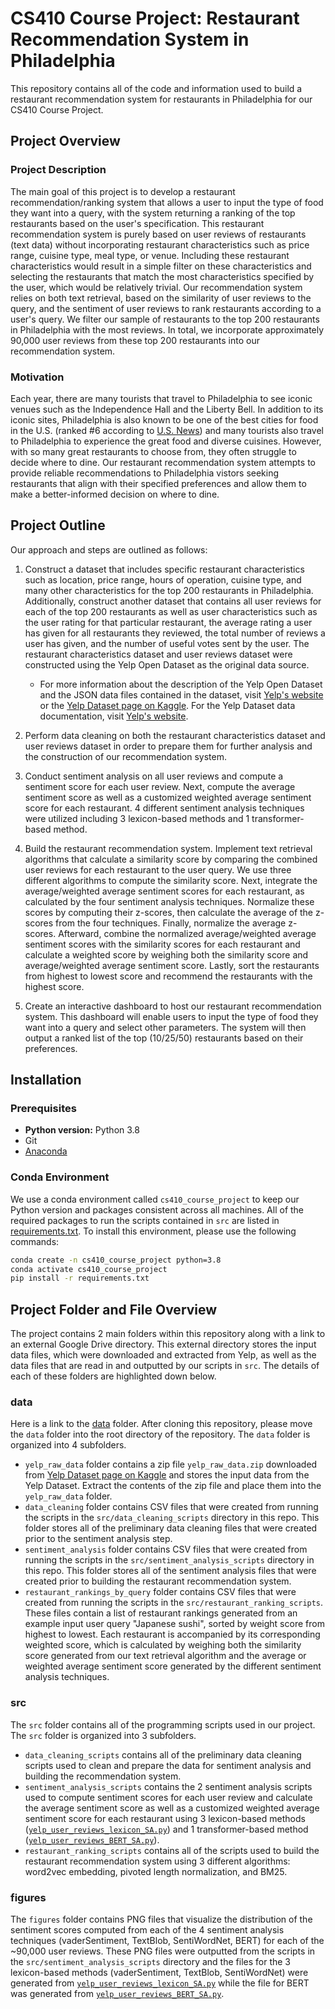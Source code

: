 # CS410 Course Project: Restaurant Recommendation System in Philadelphia

This repository contains all of the code and information used to build a restaurant recommendation system for restaurants in Philadelphia for our CS410 Course Project. 

## Project Overview
### Project Description
The main goal of this project is to develop a restaurant recommendation/ranking system that allows a user to input the type of food they want into a query, with the system returning a ranking of the top restaurants based on the user's specification. This restaurant recommendation system is purely based on user reviews of restaurants (text data) without incorporating restaurant characteristics such as price range, cuisine type, meal type, or venue. Including these restaurant characteristics would result in a simple filter on these characteristics and selecting the restaurants that match the most characteristics specified by the user, which would be relatively trivial. Our recommendation system relies on both text retrieval, based on the similarity of user reviews to the query, and the sentiment of user reviews to rank restaurants according to a user's query. We filter our sample of restaurants to the top 200 restaurants in Philadelphia with the most reviews. In total, we incorporate approximately 90,000 user reviews from these top 200 restaurants into our recommendation system. 

### Motivation
Each year, there are many tourists that travel to Philadelphia to see iconic venues such as the Independence Hall and the Liberty Bell. In addition to its iconic sites, Philadelphia is also known to be one of the best cities for food in the U.S. (ranked #6 according to [U.S. News](https://travel.usnews.com/rankings/best-foodie-destinations-in-the-usa/)) and many tourists also travel to Philadelphia to experience the great food and diverse cuisines. However, with so many great restaurants to choose from, they often struggle to decide where to dine. Our restaurant recommendation system attempts to provide reliable recommendations to Philadelphia vistors seeking restaurants that align with their specified preferences and allow them to make a better-informed decision on where to dine.

## Project Outline
Our approach and steps are outlined as follows:

1. Construct a dataset that includes specific restaurant characteristics such as location, price range, hours of operation, cuisine type, and many other characteristics for the top 200 restaurants in Philadelphia. Additionally, construct another dataset that contains all user reviews for each of the top 200 restaurants as well as user characteristics such as the user rating for that particular restaurant, the average rating a user has given for all restaurants they reviewed, the total number of reviews a user has given, and the number of useful votes sent by the user. The restaurant characteristics dataset and user reviews dataset were constructed using the Yelp Open Dataset as the original data source.
   - For more information about the description of the Yelp Open Dataset and the JSON data files contained in the dataset, visit [Yelp's website](https://www.yelp.com/dataset) or the [Yelp Dataset page on Kaggle](https://www.kaggle.com/datasets/yelp-dataset/yelp-dataset/data). For the Yelp Dataset data documentation, visit [Yelp's website](https://www.yelp.com/dataset/documentation/main).

2. Perform data cleaning on both the restaurant characteristics dataset and user reviews dataset in order to prepare them for further analysis and the construction of our recommendation system.
3. Conduct sentiment analysis on all user reviews and compute a sentiment score for each user review. Next, compute the average sentiment score as well as a customized weighted average sentiment score for each restaurant. 4 different sentiment analysis techniques were utilized including 3 lexicon-based methods and 1 transformer-based method.
4. Build the restaurant recommendation system. Implement text retrieval algorithms that calculate a similarity score by comparing the combined user reviews for each restaurant to the user query. We use three different algorithms to compute the similarity score. Next, integrate the average/weighted average sentiment scores for each restaurant, as calculated by the four sentiment analysis techniques. Normalize these scores by computing their z-scores, then calculate the average of the z-scores from the four techniques. Finally, normalize the average z-scores. Afterward, combine the normalized average/weighted average sentiment scores with the similarity scores for each restaurant and calculate a weighted score by weighing both the similarity score and average/weighted average sentiment score. Lastly, sort the restaurants from highest to lowest score and recommend the restaurants with the highest score.
5. Create an interactive dashboard to host our restaurant recommendation system. This dashboard will enable users to input the type of food they want into a query and select other parameters. The system will then output a ranked list of the top (10/25/50) restaurants based on their preferences.

## Installation
### Prerequisites ###
- **Python version:** Python 3.8
- Git
- [Anaconda](https://docs.anaconda.com/anaconda/install/windows/)

### Conda Environment
We use a conda environment called `cs410_course_project` to keep our Python version and packages consistent across all machines. All of the required packages to run the scripts contained in `src` are listed in [requirements.txt](https://github.com/kingeddy11/CS410CourseProject/blob/main/requirements.txt). To install this environment, please use the following commands:

```bash
conda create -n cs410_course_project python=3.8
conda activate cs410_course_project
pip install -r requirements.txt
```

## Project Folder and File Overview
The project contains 2 main folders within this repository along with a link to an external Google Drive directory. This external directory stores the input data files, which were downloaded and extracted from Yelp, as well as the data files that are read in and outputted by our scripts in `src`. The details of each of these folders are highlighted down below.

### data ###
Here is a link to the [data](https://drive.google.com/drive/u/4/folders/1SBrhxD7Jwwzv--Ma-U25TZcBS5jFO_lj) folder. After cloning this repository, please move the `data` folder into the root directory of the repository. The `data` folder is organized into 4 subfolders.
- `yelp_raw_data` folder contains a zip file `yelp_raw_data.zip` downloaded from [Yelp Dataset page on Kaggle](https://www.kaggle.com/datasets/yelp-dataset/yelp-dataset/data) and stores the input data from the Yelp Dataset. Extract the contents of the zip file and place them into the `yelp_raw_data` folder.
- `data_cleaning` folder contains CSV files that were created from running the scripts in the `src/data_cleaning_scripts` directory in this repo. This folder stores all of the preliminary data cleaning files that were created prior to the sentiment analysis step.
- `sentiment_analysis` folder contains CSV files that were created from running the scripts in the `src/sentiment_analysis_scripts` directory in this repo. This folder stores all of the sentiment analysis files that were created prior to building the restaurant recommendation system.
- `restaurant_rankings_by_query` folder contains CSV files that were created from running the scripts in the `src/restaurant_ranking_scripts`. These files contain a list of restaurant rankings generated from an example input user query "Japanese sushi", sorted by weight score from highest to lowest. Each restaurant is accompanied by its corresponding weighted score, which is calculated by weighing both the similarity score generated from our text retrieval algorithm and the average or weighted average sentiment score generated by the different sentiment analysis techniques.

### src ###
The `src` folder contains all of the programming scripts used in our project. The `src` folder is organized into 3 subfolders.
- `data_cleaning_scripts` contains all of the preliminary data cleaning scripts used to clean and prepare the data for sentiment analysis and building the recommendation system.
- `sentiment_analysis_scripts` contains the 2 sentiment analysis scripts used to compute sentiment scores for each user review and calculate the average sentiment score as well as a customized weighted average sentiment score for each restaurant using 3 lexicon-based methods ([`yelp_user_reviews_lexicon_SA.py`](https://github.com/kingeddy11/CS410CourseProject/blob/main/src/sentiment_analysis_scripts/yelp_user_reviews_lexicon_SA.ipynb)) and 1 transformer-based method ([`yelp_user_reviews_BERT_SA.py`](https://github.com/kingeddy11/CS410CourseProject/blob/main/src/sentiment_analysis_scripts/yelp_user_reviews_BERT_SA.py)).
- `restaurant_ranking_scripts` contains all of the scripts used to build the restaurant recommendation system using 3 different algorithms: word2vec embedding, pivoted length normalization, and BM25.

### figures ###
The `figures` folder contains PNG files that visualize the distribution of the sentiment scores computed from each of the 4 sentiment analysis techniques (vaderSentiment, TextBlob, SentiWordNet, BERT) for each of the ~90,000 user reviews. These PNG files were outputted from the scripts in the `src/sentiment_analysis_scripts` directory and the files for the 3 lexicon-based methods (vaderSentiment, TextBlob, SentiWordNet) were generated from [`yelp_user_reviews_lexicon_SA.py`](https://github.com/kingeddy11/CS410CourseProject/blob/main/src/sentiment_analysis_scripts/yelp_user_reviews_lexicon_SA.ipynb) while the file for BERT was generated from [`yelp_user_reviews_BERT_SA.py`](https://github.com/kingeddy11/CS410CourseProject/blob/main/src/sentiment_analysis_scripts/yelp_user_reviews_BERT_SA.py).
